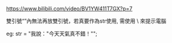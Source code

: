 https://www.bilibili.com/video/BV1YW411T7GX?p=7

雙引號“”內無法再放雙引號，若真要作為str使用, 需使用 \ 來提示電腦

eg:
str = "我說：\"今天天氣真不錯！"\";
